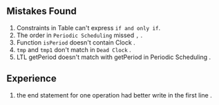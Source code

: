 ## Mistakes Found

1. Constraints in Table can't express `if and only if`.
2. The order in `Periodic Scheduling` missed `,` .
3. Function `isPeriod` doesn't contain Clock .
4. `tmp` and `tmp1` don't match in `Dead Clock` .
5. LTL getPeriod doesn't match with getPeriod in Periodic Scheduling .

## Experience 

1. the end statement for one operation had better write in the first line .
